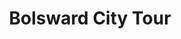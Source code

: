 ---
title: Bolsward City Tour
description: |
  Varen door het 'Giethoorn van het Noorden' en oude stadscentrum.
tijd: ± 1,5 uur
route_url: >-
  https://www.google.com/maps/d/embed?mid=1wXYKD7GpKXu1UGh7txlgnHEo9ZQTmOU-&ehbc=2E312F&amp;z=12
omgeving:
  - bolsward
prijs: '115'
sloepen:
  - beenakker
---